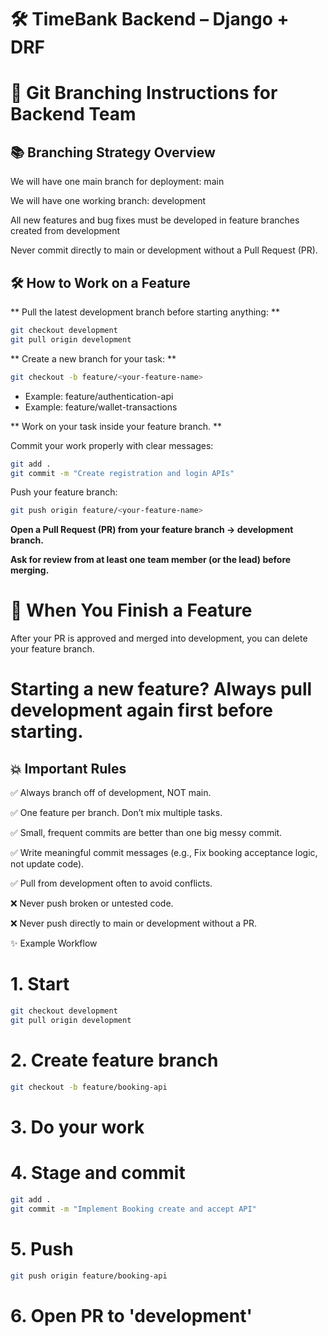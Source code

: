 # 🛠️ TimeBank Backend – Django + DRF
# 🚀 Git Branching Instructions for Backend Team
## 📚 Branching Strategy Overview

We will have one main branch for deployment: main

We will have one working branch: development

All new features and bug fixes must be developed in feature branches created from development

Never commit directly to main or development without a Pull Request (PR).

## 🛠 How to Work on a Feature

** Pull the latest development branch before starting anything: **
```bash
git checkout development
git pull origin development
```

** Create a new branch for your task: **
```bash
git checkout -b feature/<your-feature-name>
```
  - Example: feature/authentication-api
  - Example: feature/wallet-transactions

** Work on your task inside your feature branch. ** 

Commit your work properly with clear messages:
```bash
git add .
git commit -m "Create registration and login APIs"
```

Push your feature branch:
```bash
git push origin feature/<your-feature-name>
```

**Open a Pull Request (PR) from your feature branch → development branch.**

**Ask for review from at least one team member (or the lead) before merging.**

# 🧹 When You Finish a Feature
After your PR is approved and merged into development, you can delete your feature branch.

# Starting a new feature? Always pull development again first before starting.

## 💥 Important Rules

✅ Always branch off of development, NOT main.

✅ One feature per branch. Don’t mix multiple tasks.

✅ Small, frequent commits are better than one big messy commit.

✅ Write meaningful commit messages (e.g., Fix booking acceptance logic, not update code).

✅ Pull from development often to avoid conflicts.

❌ Never push broken or untested code.

❌ Never push directly to main or development without a PR.

✨ Example Workflow

# 1. Start
```bash
git checkout development
git pull origin development
```
# 2. Create feature branch
```bash
git checkout -b feature/booking-api
```
# 3. Do your work

# 4. Stage and commit
```bash
git add .
git commit -m "Implement Booking create and accept API"
```
# 5. Push
```bash
git push origin feature/booking-api
```
# 6. Open PR to 'development'
